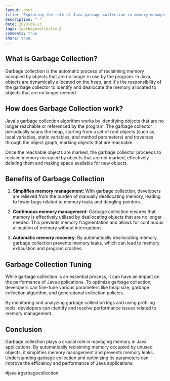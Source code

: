 ```yaml
---
layout: post
title: "Exploring the role of Java garbage collection in memory management"
description: " "
date: 2023-09-13
tags: [garbagecollection]
comments: true
share: true
---
```


## What is Garbage Collection?

Garbage collection is the automatic process of reclaiming memory occupied by objects that are no longer in use by the program. In Java, objects are dynamically allocated on the heap, and it's the responsibility of the garbage collector to identify and deallocate the memory allocated to objects that are no longer needed.

## How does Garbage Collection work?

Java's garbage collection algorithm works by identifying objects that are no longer reachable or referenced by the program. The garbage collector periodically scans the heap, starting from a set of root objects (such as local variables, static variables, and method parameters) and traverses through the object graph, marking objects that are reachable.

Once the reachable objects are marked, the garbage collector proceeds to reclaim memory occupied by objects that are not marked, effectively deleting them and making space available for new objects.

## Benefits of Garbage Collection

1. **Simplifies memory management**: With garbage collection, developers are relieved from the burden of manually deallocating memory, leading to fewer bugs related to memory leaks and dangling pointers.

2. **Continuous memory management**: Garbage collection ensures that memory is effectively utilized by deallocating objects that are no longer needed. This prevents memory fragmentation and allows for continuous allocation of memory without interruptions.

3. **Automatic memory recovery**: By automatically deallocating memory, garbage collection prevents memory leaks, which can lead to memory exhaustion and program crashes.

## Garbage Collection Tuning

While garbage collection is an essential process, it can have an impact on the performance of Java applications. To optimize garbage collection, developers can fine-tune various parameters like heap size, garbage collection algorithm, and generational collection policies.

By monitoring and analyzing garbage collection logs and using profiling tools, developers can identify and resolve performance issues related to memory management.

## Conclusion

Garbage collection plays a crucial role in managing memory in Java applications. By automatically reclaiming memory occupied by unused objects, it simplifies memory management and prevents memory leaks. Understanding garbage collection and optimizing its parameters can improve the efficiency and performance of Java applications.

#java #garbagecollection